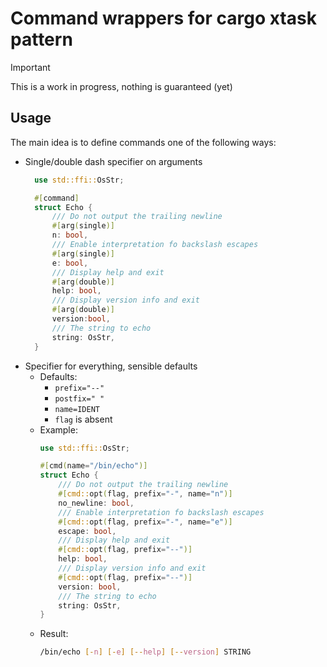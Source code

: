 # Command wrappers for cargo xtask pattern

> [!IMPORTANT]
> This is a work in progress, nothing is guaranteed (yet)

## Usage

The main idea is to define commands one of the following ways:

- Single/double dash specifier on arguments
  ```rust
    use std::ffi::OsStr;

    #[command]
    struct Echo {
        /// Do not output the trailing newline
        #[arg(single)]
        n: bool,
        /// Enable interpretation fo backslash escapes
        #[arg(single)]
        e: bool,
        /// Display help and exit
        #[arg(double)]
        help: bool,
        /// Display version info and exit
        #[arg(double)]
        version:bool,
        /// The string to echo
        string: OsStr,
    }
  ```
- Specifier for everything, sensible defaults
  - Defaults:
    - `prefix="--"`
    - `postfix=" "`
    - `name=IDENT`
    - `flag` is absent
  - Example:
    ```rust
    use std::ffi::OsStr;

    #[cmd(name="/bin/echo")]
    struct Echo {
        /// Do not output the trailing newline
        #[cmd::opt(flag, prefix="-", name="n")]
        no_newline: bool,
        /// Enable interpretation fo backslash escapes
        #[cmd::opt(flag, prefix="-", name="e")]
        escape: bool,
        /// Display help and exit
        #[cmd::opt(flag, prefix="--")]
        help: bool,
        /// Display version info and exit
        #[cmd::opt(flag, prefix="--")]
        version: bool,
        /// The string to echo
        string: OsStr,
    }
    ```
  - Result:
    ```sh
    /bin/echo [-n] [-e] [--help] [--version] STRING
    ```

